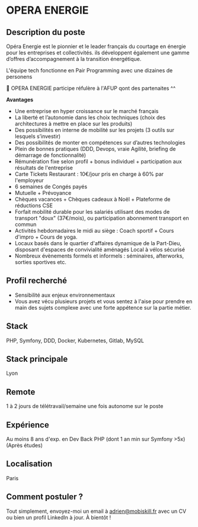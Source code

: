 # OPERA ENERGIE

## Description du poste
Opéra Energie est le pionnier et le leader français du courtage en énergie pour les entreprises et collectivités. ils développent également une gamme d’offres d’accompagnement à la transition énergétique.

L'équipe tech fonctionne en Pair Programming avec une dizaines de personens

💓 OPERA ENERGIE participe réfulère à l'AFUP qont des partenaites ^^

<b>Avantages</b>
- Une entreprise en hyper croissance sur le marché français
- La liberté et l’autonomie dans les choix techniques (choix des architectures à mettre en place sur les produits)
- Des possibilités en interne de mobilité sur les projets (3 outils sur lesquels s’investir)
- Des possibilités de monter en compétences sur d’autres technologies
- Plein de bonnes pratiques (DDD, Devops, vraie Agilité, briefing de démarrage de fonctionnalité)
- Rémunération fixe selon profil + bonus individuel + participation aux résultats de l'entreprise
- Carte Tickets Restaurant : 10€/jour pris en charge à 60% par l'employeur
- 6 semaines de Congés payés
- Mutuelle + Prévoyance
- Chèques vacances + Chèques cadeaux à Noël + Plateforme de réductions CSE
- Forfait mobilité durable pour les salariés utilisant des modes de transport "doux" (37€/mois), ou participation abonnement transport en commun
- Activités hebdomadaires le midi au siège : Coach sportif + Cours d'impro + Cours de yoga.
- Locaux basés dans le quartier d'affaires dynamique de la Part-Dieu, disposant d'espaces de convivialité aménagés
Local à vélos sécurisé
- Nombreux évènements formels et informels : séminaires, afterworks, sorties sportives etc.

## Profil recherché
- Sensibilité aux enjeux environnementaux
- Vous avez vécu plusieurs projets et vous sentez à l'aise pour prendre en main des sujets complexe avec une forte appétence sur la partie métier.

## Stack
PHP, Symfony, DDD, Docker, Kubernetes, Gitlab, MySQL

## Stack principale
Lyon

## Remote
1 à 2 jours de télétravail/semaine une fois autonome sur le poste

## Expérience
Au moins 8 ans d'exp. en Dev Back PHP (dont 1 an min sur Symfony >5x) (Après études)

## Localisation
Paris

## Comment postuler ?

Tout simplement, envoyez-moi un email à adrien@mobiskill.fr avec un CV ou bien un profil LinkedIn à jour. À bientôt !
